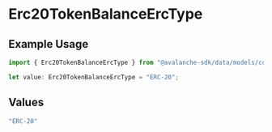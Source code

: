 # Erc20TokenBalanceErcType

## Example Usage

```typescript
import { Erc20TokenBalanceErcType } from "@avalanche-sdk/data/models/components";

let value: Erc20TokenBalanceErcType = "ERC-20";
```

## Values

```typescript
"ERC-20"
```
